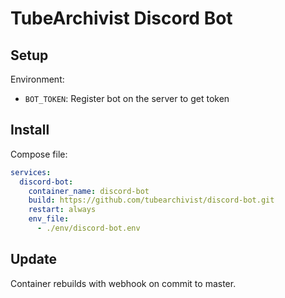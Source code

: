 # TubeArchivist Discord Bot

## Setup
Environment:
- `BOT_TOKEN`: Register bot on the server to get token

## Install
Compose file:
```yml
services:
  discord-bot:
    container_name: discord-bot
    build: https://github.com/tubearchivist/discord-bot.git
    restart: always
    env_file:
      - ./env/discord-bot.env
```

## Update
Container rebuilds with webhook on commit to master.
